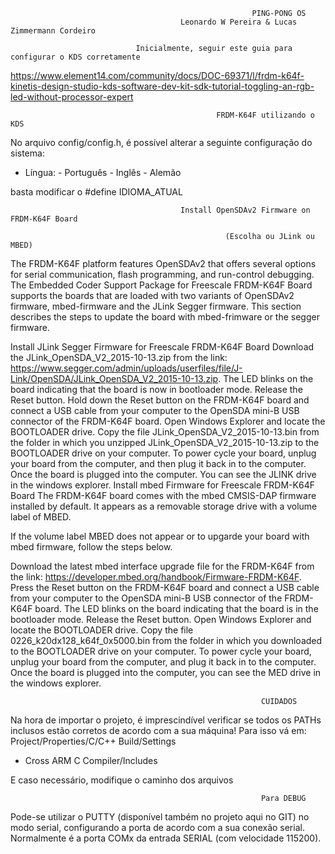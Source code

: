                                                           PING-PONG OS
                                          Leonardo W Pereira & Lucas Zimmermann Cordeiro 
                                                            
                                Inicialmente, seguir este guia para configurar o KDS corretamente 
                                
https://www.element14.com/community/docs/DOC-69371/l/frdm-k64f-kinetis-design-studio-kds-software-dev-kit-sdk-tutorial-toggling-an-rgb-led-without-processor-expert
                                
                                                  FRDM-K64F utilizando o KDS
  No arquivo config/config.h, é possível alterar a seguinte configuração do sistema:
  - Língua: - Português                  - Inglês                     - Alemão
  
  basta modificar o #define IDIOMA_ATUAL
 

                                          Install OpenSDAv2 Firmware on FRDM-K64F Board

                                                    (Escolha ou JLink ou MBED)

The FRDM-K64F platform features OpenSDAv2 that offers several options for serial communication, flash programming, and run-control debugging. The Embedded Coder Support Package for Freescale FRDM-K64F Board supports the boards that are loaded with two variants of OpenSDAv2 firmware, mbed-firmware and the JLink Segger firmware. This section describes the steps to update the board with mbed-frimware or the segger firmware.

Install JLink Segger Firmware for Freescale FRDM-K64F Board
Download the JLink_OpenSDA_V2_2015-10-13.zip from the link: https://www.segger.com/admin/uploads/userfiles/file/J-Link/OpenSDA/JLink_OpenSDA_V2_2015-10-13.zip.
The LED blinks on the board indicating that the board is now in bootloader mode. Release the Reset button.
Hold down the Reset button on the FRDM-K64F board and connect a USB cable from your computer to the OpenSDA mini-B USB connector of the FRDM-K64F board.
Open Windows Explorer and locate the BOOTLOADER drive.
Copy the file JLink_OpenSDA_V2_2015-10-13.bin from the folder in which you unzipped JLink_OpenSDA_V2_2015-10-13.zip to the BOOTLOADER drive on your computer.
To power cycle your board, unplug your board from the computer, and then plug it back in to the computer.
Once the board is plugged into the computer. You can see the JLINK drive in the windows explorer.
Install mbed Firmware for Freescale FRDM-K64F Board
The FRDM-K64F board comes with the mbed CMSIS-DAP firmware installed by default. It appears as a removable storage drive with a volume label of MBED.

If the volume label MBED does not appear or to upgarde your board with mbed firmware, follow the steps below.

Download the latest mbed interface upgrade file for the FRDM-K64F from the link: https://developer.mbed.org/handbook/Firmware-FRDM-K64F.
Press the Reset button on the FRDM-K64F board and connect a USB cable from your computer to the OpenSDA mini-B USB connector of the FRDM-K64F board.
The LED blinks on the board indicating that the board is in the bootloader mode. Release the Reset button.
Open Windows Explorer and locate the BOOTLOADER drive.
Copy the file 0226_k20dx128_k64f_0x5000.bin from the folder in which you downloaded to the BOOTLOADER drive on your computer.
To power cycle your board, unplug your board from the computer, and plug it back in to the computer.
Once the board is plugged into the computer, you can see the MED drive in the windows explorer.



                                                            CUIDADOS
  
  Na hora de importar o projeto, é imprescindível verificar se todos os PATHs inclusos estão corretos de acordo com a sua máquina!
  Para isso vá em: Project/Properties/C/C++ Build/Settings
  - Cross ARM C Compiler/Includes

E caso necessário, modifique o caminho dos arquivos

                                                            Para DEBUG
    
  Pode-se utilizar o PUTTY (disponível também no projeto aqui no GIT) no modo serial, configurando a porta de acordo com a sua conexão serial.
  Normalmente é a porta COMx da entrada SERIAL (com velocidade 115200).
